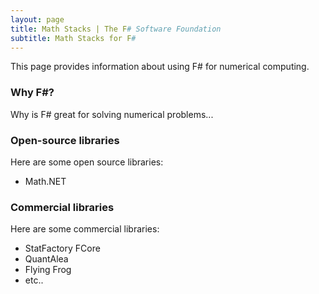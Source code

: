 ```yaml
---
layout: page
title: Math Stacks | The F# Software Foundation
subtitle: Math Stacks for F#
---
```


This page provides information about using F# for numerical computing.

### Why F#?

Why is F# great for solving numerical problems...

### Open-source libraries

Here are some open source libraries:

 * Math.NET


### Commercial libraries

Here are some commercial libraries:

 * StatFactory FCore
 * QuantAlea
 * Flying Frog
 * etc..


